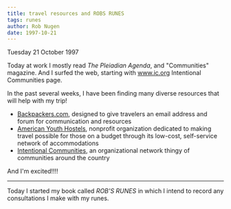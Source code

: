 ```yaml
---
title: travel resources and ROBS RUNES
tags: runes
author: Rob Nugen
date: 1997-10-21
---
```


<p class=date>Tuesday 21 October 1997</p>

<p>
Today at work I mostly read <em>The Pleiadian Agenda</em>, and "Communities" magazine. And I surfed the web, starting with <a href=http://www.ic.org>www.ic.org</a> Intentional Communities page.
<p>
In the past several weeks, I have been finding many diverse resources that will help with my trip!
<p>
<ul>
<li><a href=http://www.backpackers.com>Backpackers.com</a>, designed to give travelers an email address and forum for communication and resources</li>
<li><a href=http://www.hiayh.org>American Youth Hostels</a>, nonprofit organization dedicated to making travel possible for those on a budget through its low-cost, self-service network of accommodations</li>
<li><a href=http://www.ic.org>Intentional Communities</a>, an organizational network thingy of communities around the country</li>
</ul>
<p>
And I'm excited!!!!
<p>
<hr>
<p>
Today I started my book called <em>ROB'S RUNES</em> in which I intend to record any consultations I make with my runes.
<p>
